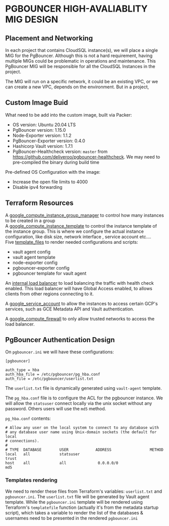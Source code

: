 # PGBOUNCER HIGH-AVALIABLITY MIG DESIGN  

## Placement and Networking

In each project that contains CloudSQL instance(s), we will place a single MIG for the PgBouncer. Although this is not a hard requirement, having multiple MIGs could be problematic in operations and maintenance. This PgBouncer MIG will be responsible for all the CloudSQL Instances in the project. 

The MIG will run on a specific network, it could be an existing VPC, or we can create a new VPC, depends on the environment. But in a project, 

## Custom Image Buid  

What need to be add into the custom image, built via Packer:  
* OS version: Ubuntu 20.04 LTS
* PgBouncer version: 1.15.0
* Node-Exporter version: 1.1.2
* PgBouncer-Exporter version: 0.4.0
* Hashicorp Vault version: 1.7.1
* PgBouncer-Healthcheck version: `master` from https://github.com/deliveroo/pgbouncer-healthcheck. We may need to pre-compiled the binary during build time  

Pre-defined OS Configuration with the image:  
* Increase the open file limits to 4000
* Disable ipv4 forwarding

## Terraform Resources  

A [google_compute_instance_group_manager](https://registry.terraform.io/providers/hashicorp/google/latest/docs/resources/compute_instance_group_manager) to control how many instances to be created in a group  
A [google_compute_instance_template](https://registry.terraform.io/providers/hashicorp/google/latest/docs/resources/compute_instance_template) to control the instance template of the instance group. This is where we configure the actual instance configuration, like disk size, network interface , service account etc....  
Five [template_files](https://registry.terraform.io/providers/hashicorp/template/latest/docs/data-sources/file) to render needed configurations and scripts:  
  * vault agent config  
  * vault agent template  
  * node-exporter config  
  * pgbouncer-exporter config
  * pgbouncer template for vault agent  

An [internal load balancer](https://github.com/terraform-google-modules/terraform-google-lb-internal) to load balancing the traffic with health check enabled. This load balancer will have Global Access enabled, to allows clients from other regions connecting to it.  

A [google_service_account](https://registry.terraform.io/providers/hashicorp/google/latest/docs/resources/google_service_account) to allow the instances to access certain GCP's services, such as GCE Metadata API and Vault authentication.

A [google_compute_firewall](https://registry.terraform.io/providers/hashicorp/google/latest/docs/resources/compute_firewall) to only allow trusted networks to access the load balancer.  

## PgBouncer Authentication Design

On `pgbouncer.ini` we will have these configurations:  
```
[pgbouncer]
 
auth_type = hba
auth_hba_file = /etc/pgbouncer/pg_hba.conf
auth_file = /etc/pgbouncer/userlist.txt
```

The `userlist.txt` file is dynamically generated using `vault-agent` template.  

The `pg_hba.conf` file is to configure the ACL for the pgbouncer instance. We will allow the `statsuser` connect locally via the unix socket without any password. Others users will use the `md5` method.  

`pg_hba.conf` contents:  
```
# Allow any user on the local system to connect to any database with
# any database user name using Unix-domain sockets (the default for local
# connections).
#
# TYPE  DATABASE        USER            ADDRESS                 METHOD
local   all             statsuser                                     trust
host    all             all              0.0.0.0/0                       md5
```

### Templates rendering  

We need to render these files from Terraform's variables: `userlist.txt` and `pgbouncer.ini`. The `userlist.txt` file will be generated by Vault agent template. While the `pgbouncer.ini` template will be rendered using Terraform's `templatefile` function (actually it's from the metadata startup script), which takes a variable to render the list of the databases & usernames need to be presented in the rendered `pgbouncer.ini`